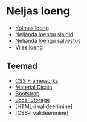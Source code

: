 # Neljas loeng

- [Kolmas loeng](../Lesson-03/README.md)
- [Neljanda loengu slaidid](Slides.md)
- [Neljanda loengu salvestus](https://youtu.be/dHSBwsp1GF4)
- [Viies loeng](../Lesson-05/README.md)

## Teemad

- [CSS Frameworks](../../../Subjects/Front-End-Technologies/Topics/CSS-Frameworks/README.md)
- [Material Disain](../../../Subjects/Front-End-Technologies/Topics/Material-Design/README.md)
- [Bootstrap](../../../Subjects/Front-End-Technologies/Topics/Bootstrap/README.md)
- [Local Storage](../../../Subjects/Front-End-Technologies/Topics/Local-Storage/README.md)
- [HTML-i valideerimine]
- [CSS-i valideerimine]
